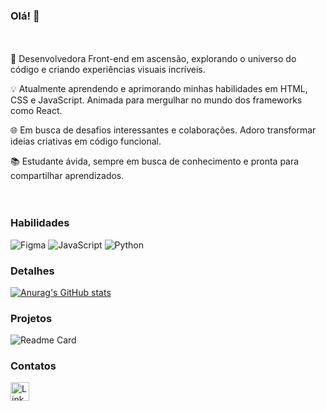 ### Olá! 👋

<br><br>
🚀 Desenvolvedora Front-end em ascensão, explorando o universo do código e criando experiências visuais incríveis.

💡 Atualmente aprendendo e aprimorando minhas habilidades em HTML, CSS e JavaScript. Animada para mergulhar no mundo dos frameworks como React.

🌐 Em busca de desafios interessantes e colaborações. Adoro transformar ideias criativas em código funcional.

📚 Estudante ávida, sempre em busca de conhecimento e pronta para compartilhar aprendizados.
<br><br><br>

### Habilidades

![Figma](https://img.shields.io/badge/Figma-F24E1E?style=for-the-badge&logo=figma&logoColor=white)
![JavaScript](https://img.shields.io/badge/JavaScript-323330?style=for-the-badge&logo=javascript&logoColor=F7DF1E)
![Python](https://img.shields.io/badge/Python-FFD43B?style=for-the-badge&logo=python&logoColor=blue)
### Detalhes
[![Anurag's GitHub stats](https://github-readme-stats.vercel.app/api?username=analoosena&show_icons=true&theme=gruvbox)]([https://github.com/anuraghazra/github-readme-stats](https://github.com/analoosena/GoTrip_site))

### Projetos
![Readme Card](https://github-readme-stats.vercel.app/api/pin/?username=analoosena&repo=GoTrip_site&theme=gruvbox)

### Contatos

[<img src='https://img.shields.io/badge/LinkedIn-0077B5?style=for-the-badge&logo=linkedin&logoColor=white' alt='Linkedin' height='30'>](https://www.linkedin.com/in/ana-lu%C3%ADza-coelho-sena-85911114b/)

